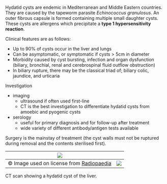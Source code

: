 Hydatid cysts are endemic in Mediterranean and Middle Eastern countries. They are caused by the tapeworm parasite *Echinococcus granulosus*. An outer fibrous capsule is formed containing multiple small daughter cysts. These cysts are allergens which precipitate a **type 1 hypersensitivity reaction**.  
  
Clinical features are as follows:  
* Up to 90% of cysts occur in the liver and lungs
* Can be asymptomatic, or symptomatic if cysts \> 5cm in diameter
* Morbidity caused by cyst bursting, infection and organ dysfunction (biliary, bronchial, renal and cerebrospinal fluid outflow obstruction)
* In biliary rupture, there may be the classical triad of; biliary colic, jaundice, and urticaria

  
Investigation  
* imaging
	+ ultrasound if often used first\-line
	+ CT is the best investigation to differentiate hydatid cysts from amoebic and pyogenic cysts
* serology
	+ useful for primary diagnosis and for follow\-up after treatment
	+ wide variety of different antibody/antigen tests available

  
Surgery is the mainstay of treatment (the cyst walls must not be ruptured during removal and the contents sterilised first).  
  


| [![](https://d32xxyeh8kfs8k.cloudfront.net/images_Passmedicine/xrb198.jpg)](https://d32xxyeh8kfs8k.cloudfront.net/images_Passmedicine/xrb198b.jpg) | |
| --- | --- |
| © Image used on license from [Radiopaedia](http://www.radiopaedia.org/) | [![](https://d32xxyeh8kfs8k.cloudfront.net/css/images/mag_glass.png)](https://d32xxyeh8kfs8k.cloudfront.net/images_Passmedicine/xrb198b.jpg) |

CT scan showing a hydatid cyst of the liver.